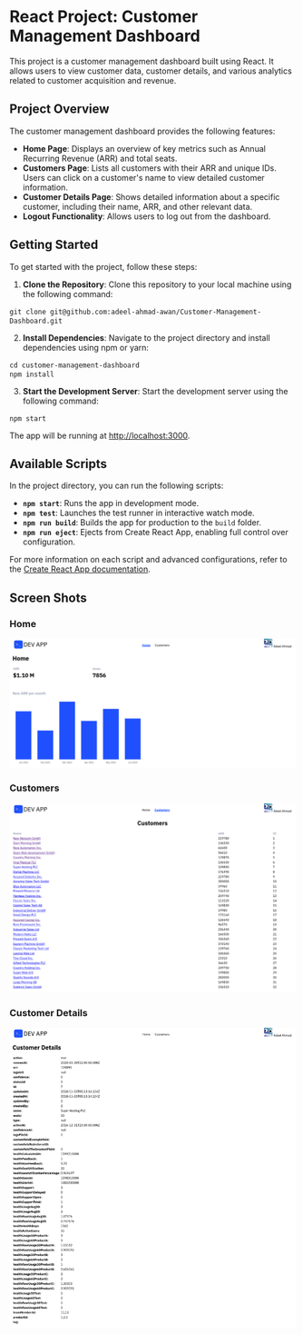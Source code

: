 # React Project: Customer Management Dashboard

This project is a customer management dashboard built using React. It allows users to view customer data, customer details, and various analytics related to customer acquisition and revenue.

## Project Overview

The customer management dashboard provides the following features:

- **Home Page**: Displays an overview of key metrics such as Annual Recurring Revenue (ARR) and total seats.
- **Customers Page**: Lists all customers with their ARR and unique IDs. Users can click on a customer's name to view detailed customer information.
- **Customer Details Page**: Shows detailed information about a specific customer, including their name, ARR, and other relevant data.
- **Logout Functionality**: Allows users to log out from the dashboard.

## Getting Started

To get started with the project, follow these steps:

1. **Clone the Repository**: Clone this repository to your local machine using the following command:

```
git clone git@github.com:adeel-ahmad-awan/Customer-Management-Dashboard.git
```

2. **Install Dependencies**: Navigate to the project directory and install dependencies using npm or yarn:

```
cd customer-management-dashboard
npm install
```

3. **Start the Development Server**: Start the development server using the following command:

```
npm start
```

The app will be running at [http://localhost:3000](http://localhost:3000).

## Available Scripts

In the project directory, you can run the following scripts:

- **`npm start`**: Runs the app in development mode.
- **`npm test`**: Launches the test runner in interactive watch mode.
- **`npm run build`**: Builds the app for production to the `build` folder.
- **`npm run eject`**: Ejects from Create React App, enabling full control over configuration.

For more information on each script and advanced configurations, refer to the [Create React App documentation](https://facebook.github.io/create-react-app/docs/getting-started).

## Screen Shots

### Home

![Home](/screenshots/home.png?raw=true "Home")

### Customers

![Customers](/screenshots/Customers.png?raw=true "Customers")

### Customer Details

![Customer Details](/screenshots/Customer%20Details.png?raw=true "Customer Details")
